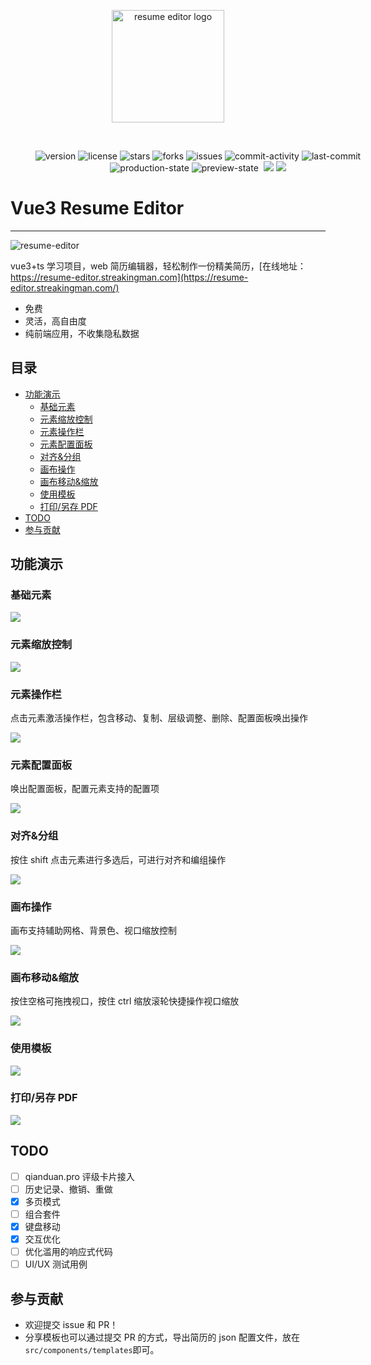<p align="center">
    <a href="https://resume-editor.streakingman.com" target="_blank" rel="noopener noreferrer">
        <img width="180" src="public/favicon.svg" alt="resume editor logo">
    </a>
</p>
<br/>
<p align="center" style="width: 600px;margin-left: auto;margin-right: auto;">
    <img src="https://img.shields.io/github/package-json/v/StreakingMan/vue3-resume-editor" alt="version"/>
    <img src="https://img.shields.io/github/license/StreakingMan/vue3-resume-editor" alt="license" />
    <img src="https://img.shields.io/github/stars/StreakingMan/vue3-resume-editor?style=social" alt="stars" />
    <img src="https://img.shields.io/github/forks/StreakingMan/vue3-resume-editor?style=social" alt="forks" />
    <img src="https://img.shields.io/github/issues/StreaKingman/vue3-resume-editor" alt="issues" />
    <img src="https://img.shields.io/github/commit-activity/m/StreakingMan/vue3-resume-editor" alt="commit-activity" />
    <img src="https://img.shields.io/github/last-commit/StreakingMan/vue3-resume-editor" alt="last-commit" />
    <img src="https://img.shields.io/github/deployments/StreakingMan/vue3-resume-editor/Production?label=proccution%20state" alt="production-state" />
    <img src="https://img.shields.io/github/deployments/StreakingMan/vue3-resume-editor/Preview?label=preview%20state" alt="preview-state" />
    <a href="https://wallabyjs.com/oss/" target="_blank"><img src="https://img.shields.io/badge/wallaby.js-powered-blue.svg?style=flat&logo=github" alt="" /></a>
    <a href="https://app.codacy.com/gh/StreakingMan/vue3-resume-editor/dashboard?utm_source=gh&utm_medium=referral&utm_content=&utm_campaign=Badge_grade"><img src="https://app.codacy.com/project/badge/Grade/bf6cfe2ad40049d196cb403faf5c7526"/></a>
    <a href="https://app.codacy.com/gh/StreakingMan/vue3-resume-editor/dashboard?utm_source=gh&utm_medium=referral&utm_content=&utm_campaign=Badge_coverage"><img src="https://app.codacy.com/project/badge/Coverage/bf6cfe2ad40049d196cb403faf5c7526"/></a>
</p>

# Vue3 Resume Editor

---

![resume-editor](src/assets/previews/app.png)

vue3+ts 学习项目，web 简历编辑器，轻松制作一份精美简历，[在线地址：https://resume-editor.streakingman.com](https://resume-editor.streakingman.com/)

-   免费
-   灵活，高自由度
-   纯前端应用，不收集隐私数据

## 目录

-   [功能演示](#功能演示)
    -   [基础元素](#基础元素)
    -   [元素缩放控制](#元素缩放控制)
    -   [元素操作栏](#元素操作栏)
    -   [元素配置面板](#元素配置面板)
    -   [对齐&分组](#对齐&分组)
    -   [画布操作](#画布操作)
    -   [画布移动&缩放](#画布移动&缩放)
    -   [使用模板](#使用模板)
    -   [打印/另存 PDF](#打印/另存PDF)
-   [TODO](#TODO)
-   [参与贡献](#参与贡献)

## 功能演示

### 基础元素

![](src/assets/previews/drag-material.gif)

### 元素缩放控制

![](src/assets/previews/resize-material.gif)

### 元素操作栏

点击元素激活操作栏，包含移动、复制、层级调整、删除、配置面板唤出操作

![](src/assets/previews/operte-material.gif)

### 元素配置面板

唤出配置面板，配置元素支持的配置项

![](src/assets/previews/config-panel.gif)

### 对齐&分组

按住 shift 点击元素进行多选后，可进行对齐和编组操作

![](src/assets/previews/align-and-group.gif)

### 画布操作

画布支持辅助网格、背景色、视口缩放控制

![](src/assets/previews/page-operate.gif)

### 画布移动&缩放

按住空格可拖拽视口，按住 ctrl 缩放滚轮快捷操作视口缩放

![](src/assets/previews/paper-move-resize.gif)

### 使用模板

![](src/assets/previews/use-template.gif)

### 打印/另存 PDF

![](src/assets/previews/print.gif)

## TODO

-   [ ] qianduan.pro 评级卡片接入
-   [ ] 历史记录、撤销、重做
-   [x] 多页模式
-   [ ] 组合套件
-   [x] 键盘移动
-   [x] 交互优化
-   [ ] 优化滥用的响应式代码
-   [ ] UI/UX 测试用例

## 参与贡献

-   欢迎提交 issue 和 PR！
-   分享模板也可以通过提交 PR 的方式，导出简历的 json 配置文件，放在`src/components/templates`即可。
